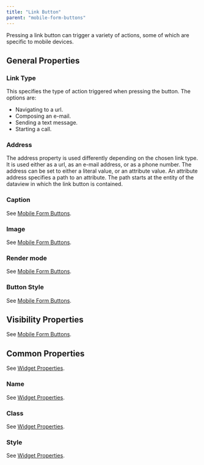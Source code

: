 ```yaml
---
title: "Link Button"
parent: "mobile-form-buttons"
---
```

Pressing a link button can trigger a variety of actions, some of which are specific to mobile devices.

## General Properties

### Link Type

This specifies the type of action triggered when pressing the button. The options are:

*   Navigating to a url.
*   Composing an e-mail.
*   Sending a text message.
*   Starting a call.

### Address

The address property is used differently depending on the chosen link type. It is used either as a url, as an e-mail address, or as a phone number.
The address can be set to either a literal value, or an attribute value. An attribute address specifies a path to an attribute. The path starts at the entity of the dataview in which the link button is contained.

### Caption

See [Mobile Form Buttons](mobile-form-buttons).

### Image

See [Mobile Form Buttons](mobile-form-buttons).

### Render mode

See [Mobile Form Buttons](mobile-form-buttons).

### Button Style

See [Mobile Form Buttons](mobile-form-buttons).

## Visibility Properties

See [Mobile Form Buttons](mobile-form-buttons).

## Common Properties

See [Widget Properties](widget-properties).

### Name

See [Widget Properties](widget-properties).

### Class

See [Widget Properties](widget-properties).

### Style

See [Widget Properties](widget-properties).
